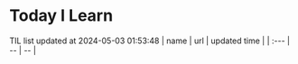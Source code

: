 # Today I Learn 
TIL list updated at 2024-05-03 01:53:48
| name | url | updated time |
| :--- | -- | -- |

